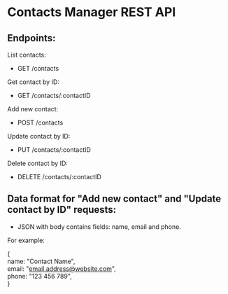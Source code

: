 # Contacts Manager REST API  
  
## Endpoints:  
  
List contacts:  
  - GET /contacts  
  
Get contact by ID:
  - GET /contacts/:contactID  
  
Add new contact:  
  - POST /contacts  
      
Update contact by ID:
  - PUT /contacts/:contactID  
    
Delete contact by ID:
  - DELETE /contacts/:contactID  
    
## Data format for "Add new contact" and "Update contact by ID" requests:  
  - JSON with body contains fields: name, email and phone.  

For example:  
  
{  
  name: "Contact Name",  
  email: "email.address@website.com",  
  phone: "123 456 789",  
}  
  

